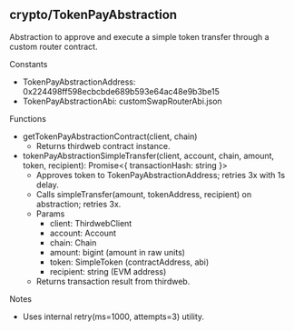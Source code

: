 ## crypto/TokenPayAbstraction

Abstraction to approve and execute a simple token transfer through a custom router contract.

Constants
- TokenPayAbstractionAddress: 0x224498ff598ecbcbde689b593e64ac48e9b3be15
- TokenPayAbstractionAbi: customSwapRouterAbi.json

Functions
- getTokenPayAbstractionContract(client, chain)
  - Returns thirdweb contract instance.
- tokenPayAbstractionSimpleTransfer(client, account, chain, amount, token, recipient): Promise<{ transactionHash: string }>
  - Approves token to TokenPayAbstractionAddress; retries 3x with 1s delay.
  - Calls simpleTransfer(amount, tokenAddress, recipient) on abstraction; retries 3x.
  - Params
    - client: ThirdwebClient
    - account: Account
    - chain: Chain
    - amount: bigint (amount in raw units)
    - token: SimpleToken (contractAddress, abi)
    - recipient: string (EVM address)
  - Returns transaction result from thirdweb.

Notes
- Uses internal retry(ms=1000, attempts=3) utility.
